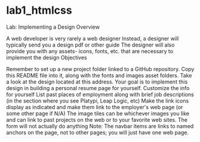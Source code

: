 # lab1_htmlcss

Lab: Implementing a Design
Overview

A web developer is very rarely a web designer
Instead, a designer will typically send you a design pdf or other guide
The designer will also provide you with any assets- icons, fonts, etc. that are necessary to implement the design
Objectives

Remember to set up a new project folder linked to a GitHub repository. Copy this README file into it, along with the fonts and images asset folders.
Take a look at the design located at this address.
Your goal is to implement this design in building a personal resume page for yourself.
Customize the info for yourself
List past places of employment along with brief job descriptions (in the section where you see Platypi, Leap Logic, etc)
Make the link icons display as indicated and make them link to the employer's web page (or some other page if N/A)
The image tiles can be whichever images you like and can link to past projects on the web or to your favorite web sites.
The form will not actually do anything
Note: The navbar items are links to named anchors on the page, not to other pages; you will just have one web page.
